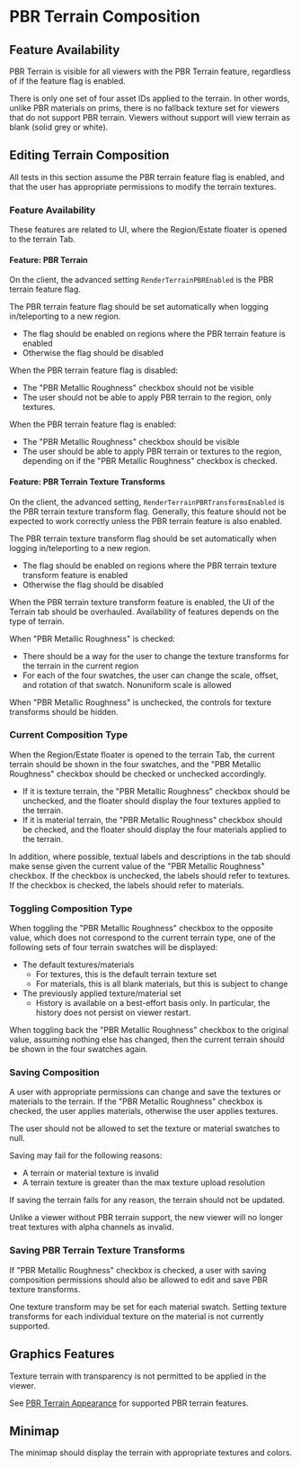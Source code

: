 # PBR Terrain Composition

## Feature Availability

PBR Terrain is visible for all viewers with the PBR Terrain feature, regardless of if the feature flag is enabled.

There is only one set of four asset IDs applied to the terrain. In other words, unlike PBR materials on prims, there is no fallback texture set for viewers that do not support PBR terrain. Viewers without support will view terrain as blank (solid grey or white).

## Editing Terrain Composition

All tests in this section assume the PBR terrain feature flag is enabled, and that the user has appropriate permissions to modify the terrain textures.

### Feature Availability

These features are related to UI, where the Region/Estate floater is opened to the terrain Tab.

#### Feature: PBR Terrain

On the client, the advanced setting `RenderTerrainPBREnabled` is the PBR terrain feature flag.

The PBR terrain feature flag should be set automatically when logging in/teleporting to a new region.

- The flag should be enabled on regions where the PBR terrain feature is enabled
- Otherwise the flag should be disabled

When the PBR terrain feature flag is disabled:

- The "PBR Metallic Roughness" checkbox should not be visible
- The user should not be able to apply PBR terrain to the region, only textures.

When the PBR terrain feature flag is enabled:

- The "PBR Metallic Roughness" checkbox should be visible
- The user should be able to apply PBR terrain or textures to the region, depending on if the "PBR Metallic Roughness" checkbox is checked.

#### Feature: PBR Terrain Texture Transforms

On the client, the advanced setting, `RenderTerrainPBRTransformsEnabled` is the PBR terrain texture transform flag. Generally, this feature should not be expected to work correctly unless the PBR terrain feature is also enabled.

The PBR terrain texture transform flag should be set automatically when logging in/teleporting to a new region.

- The flag should be enabled on regions where the PBR terrain texture transform feature is enabled
- Otherwise the flag should be disabled

When the PBR terrain texture transform feature is enabled, the UI of the Terrain tab should be overhauled. Availability of features depends on the type of terrain.

When "PBR Metallic Roughness" is checked:

- There should be a way for the user to change the texture transforms for the terrain in the current region
- For each of the four swatches, the user can change the scale, offset, and rotation of that swatch. Nonuniform scale is allowed

When "PBR Metallic Roughness" is unchecked, the controls for texture transforms should be hidden.

### Current Composition Type

When the Region/Estate floater is opened to the terrain Tab, the current terrain should be shown in the four swatches, and the "PBR Metallic Roughness" checkbox should be checked or unchecked accordingly.

- If it is texture terrain, the "PBR Metallic Roughness" checkbox should be unchecked, and the floater should display the four textures applied to the terrain.
- If it is material terrain, the "PBR Metallic Roughness" checkbox should be checked, and the floater should display the four materials applied to the terrain.

In addition, where possible, textual labels and descriptions in the tab should make sense given the current value of the "PBR Metallic Roughness" checkbox. If the checkbox is unchecked, the labels should refer to textures. If the checkbox is checked, the labels should refer to materials.

### Toggling Composition Type

When toggling the "PBR Metallic Roughness" checkbox to the opposite value, which does not correspond to the current terrain type, one of the following sets of four terrain swatches will be displayed:

- The default textures/materials
    - For textures, this is the default terrain texture set
    - For materials, this is all blank materials, but this is subject to change
- The previously applied texture/material set
    - History is available on a best-effort basis only. In particular, the history does not persist on viewer restart.

When toggling back the "PBR Metallic Roughness" checkbox to the original value, assuming nothing else has changed, then the current terrain should be shown in the four swatches again.

### Saving Composition

A user with appropriate permissions can change and save the textures or materials to the terrain. If the "PBR Metallic Roughness" checkbox is checked, the user applies materials, otherwise the user applies textures.

The user should not be allowed to set the texture or material swatches to null.

Saving may fail for the following reasons:

- A terrain or material texture is invalid
- A terrain texture is greater than the max texture upload resolution

If saving the terrain fails for any reason, the terrain should not be updated.

Unlike a viewer without PBR terrain support, the new viewer will no longer treat textures with alpha channels as invalid.

### Saving PBR Terrain Texture Transforms

If "PBR Metallic Roughness" checkbox is checked, a user with saving composition permissions should also be allowed to edit and save PBR texture transforms.

One texture transform may be set for each material swatch. Setting texture transforms for each individual texture on the material is not currently supported.

## Graphics Features

Texture terrain with transparency is not permitted to be applied in the viewer.

See [PBR Terrain Appearance](./pbr_terrain_appearance.md) for supported PBR terrain features.

## Minimap

The minimap should display the terrain with appropriate textures and colors.
